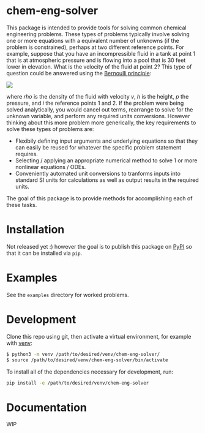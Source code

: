 # chem-eng-solver

This package is intended to provide tools for solving common chemical engineering problems.
These types of problems typically involve solving one or more equations with a equivalent number of unknowns (if the problem is constrained), perhaps at two different reference points.
For example, suppose that you have an incompressible fluid in a tank at point 1 that is at atmospheric pressure and is flowing into a pool that is 30 feet lower in elevation.
What is the velocity of the fluid at point 2?
This type of question could be answered using the [Bernoulli principle](https://en.wikipedia.org/wiki/Bernoulli%27s_principle):

<img src="https://render.githubusercontent.com/render/math?math=%5Cfrac%7B1%7D%7B2%7D%20%5Crho%20v_1%5E2%20%2B%20%5Crho%20g%20h_1%20%2B%20p_1%20%3D%20%5Cfrac%7B1%7D%7B2%7D%20%5Crho%20v_2%5E2%20%2B%20%5Crho%20g%20h_2%20%2B%20p_2">


where *rho* is the density of the fluid with velocity *v*, *h* is the height, *p* the pressure, and *i* the reference points 1 and 2.
If the problem were being solved analytically, you would cancel out terms, rearrange to solve for the unknown variable, and perform any required units conversions.
However thinking about this more problem more generically, the key requirements to solve these types of problems are:

* Flexibily defining input arguments and underlying equations so that they can easily be reused for whatever the specific problem statement requires.
* Selecting / applying an appropriate numerical method to solve 1 or more nonlinear equations / ODEs.
* Conveniently automated unit conversions to tranforms inputs into standard SI units for calculations as well as output results in the required units.

The goal of this package is to provide methods for accomplishing each of these tasks.

# Installation

Not released yet :) however the goal is to publish this package on [PyPI](https://pypi.org/) so that it can be installed via `pip`.

# Examples

See the `examples` directory for worked problems.

# Development

Clone this repo using git, then activate a virtual environment, for example with [venv](https://docs.python.org/3/library/venv.html):

```bash
$ python3 -m venv /path/to/desired/venv/chem-eng-solver/
$ source /path/to/desired/venv/chem-eng-solver/bin/activate
```

To install all of the dependencies necessary for development, run:

```bash
pip install -e /path/to/desired/venv/chem-eng-solver
```
# Documentation

WIP

